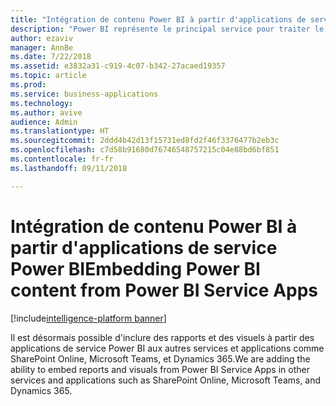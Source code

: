 ```yaml
---
title: "Intégration de contenu Power BI à partir d'applications de service Power BI"
description: "Power BI représente le principal service pour traiter le contenu Power BI provenant des applications Power BI."
author: ezaviv
manager: AnnBe
ms.date: 7/22/2018
ms.assetid: e3832a31-c919-4c07-b342-27acaed19357
ms.topic: article
ms.prod: 
ms.service: business-applications
ms.technology: 
ms.author: avive
audience: Admin
ms.translationtype: HT
ms.sourcegitcommit: 2ddd4b42d13f15731ed8fd2f46f3376477b2eb3c
ms.openlocfilehash: c7d58b91680d76746548757215c04e88bd6bf851
ms.contentlocale: fr-fr
ms.lasthandoff: 09/11/2018

---
```

# <a name="embedding-power-bi-content-from-power-bi-service-apps"></a><span data-ttu-id="4f9e9-103">Intégration de contenu Power BI à partir d'applications de service Power BI</span><span class="sxs-lookup"><span data-stu-id="4f9e9-103">Embedding Power BI content from Power BI Service Apps</span></span>

[!include[intelligence-platform banner](../../includes/intelligence-platform.md)]

<span data-ttu-id="4f9e9-104">Il est désormais possible d'inclure des rapports et des visuels à partir des applications de service Power BI aux autres services et applications comme SharePoint Online, Microsoft Teams, et Dynamics 365.</span><span class="sxs-lookup"><span data-stu-id="4f9e9-104">We are adding the ability to embed reports and visuals from Power BI Service Apps in other services and applications such as SharePoint Online, Microsoft Teams, and Dynamics 365.</span></span> 

